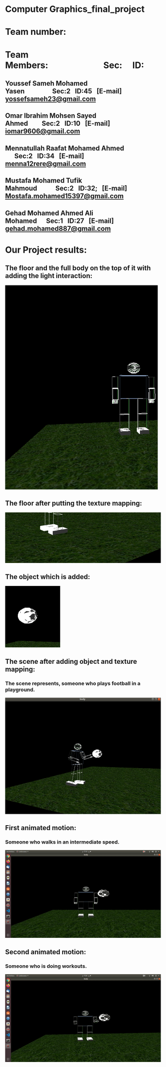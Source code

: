 # Computer Graphics_final_project
<!--Headline-->
<!--Image-->
<!--UL-->
<!-- URLs-->
# Team number: 
# Team Members:&nbsp;&nbsp;&nbsp;&nbsp;&nbsp;&nbsp;&nbsp;&nbsp;&nbsp;&nbsp;&nbsp;&nbsp;&nbsp;&nbsp;&nbsp;&nbsp;&nbsp;&nbsp;&nbsp;&nbsp;&nbsp;&nbsp;&nbsp;&nbsp;&nbsp;&nbsp;&nbsp;Sec:&nbsp;&nbsp;&nbsp;&nbsp;&nbsp;ID:     
## Youssef Sameh Mohamed Yasen&nbsp;&nbsp;&nbsp;&nbsp;&nbsp;&nbsp;&nbsp;&nbsp;&nbsp;&nbsp;&nbsp;&nbsp;&nbsp;&nbsp;&nbsp;&nbsp;&nbsp;&nbsp;Sec:2&nbsp;&nbsp;&nbsp;ID:45&nbsp;&nbsp;&nbsp;[E-mail] yossefsameh23@gmail.com

## Omar Ibrahim Mohsen Sayed Ahmed&nbsp;&nbsp;&nbsp;&nbsp;&nbsp;&nbsp;&nbsp;&nbsp;&nbsp;Sec:2&nbsp;&nbsp;&nbsp;ID:10&nbsp;&nbsp;&nbsp;[E-mail] iomar9606@gmail.com 

## Mennatullah Raafat Mohamed Ahmed &nbsp;&nbsp;&nbsp;&nbsp;&nbsp;&nbsp;Sec:2&nbsp;&nbsp;&nbsp;ID:34&nbsp;&nbsp;&nbsp;[E-mail] menna12rere@gmail.com   

## Mustafa Mohamed Tufik Mahmoud&nbsp;&nbsp;&nbsp;&nbsp;&nbsp;&nbsp;&nbsp;&nbsp;&nbsp;&nbsp;&nbsp;&nbsp;Sec:2&nbsp;&nbsp;&nbsp;ID:32;&nbsp;&nbsp;&nbsp;[E-mail] Mostafa.mohamed15397@gmail.com   

## Gehad Mohamed Ahmed Ali Mohamed&nbsp;&nbsp;&nbsp;&nbsp;&nbsp;&nbsp;Sec:1&nbsp;&nbsp;&nbsp;ID:27&nbsp;&nbsp;&nbsp;[E-mail] gehad.mohamed887@gmail.com

# Our Project results:


## The floor and the full body on the top of it with adding the light interaction:
![](/the_floor&body.PNG)
## The floor after putting the texture mapping:
![](/the-plane-&text.png)
## The object which is added:
![](/downloaded-object.png)
## The scene after adding object and texture mapping:
### The scene represents, someone who plays football in a playground.
![](/body-obj-text.png)
## First animated motion:
### Someone who walks in an intermediate speed.
![](walker.gif)
## Second animated motion:
### Someone who is doing workouts.
![](open&close-legs.gif)


